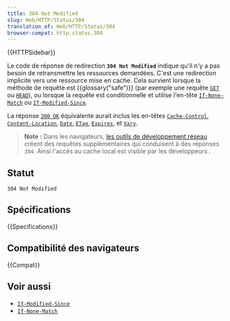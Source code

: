 ```yaml
---
title: 304 Not Modified
slug: Web/HTTP/Status/304
translation_of: Web/HTTP/Status/304
browser-compat: http.status.304
---
```

{{HTTPSidebar}}

Le code de réponse de redirection **`304 Not Modified`** indique qu'il n'y a pas besoin de retransmettre les ressources demandées. C'est une redirection implicite vers une ressource mise en cache. Cela survient lorsque la méthode de requête est {{glossary("safe")}} (par exemple une requête [`GET`](/fr/docs/Web/HTTP/Methods/GET) ou [`HEAD`](/fr/docs/Web/HTTP/Methods/HEAD)), ou lorsque la requête est conditionnelle et utilise l'en-tête [`If-None-Match`](/fr/docs/Web/HTTP/Headers/If-None-Match) ou [`If-Modified-Since`](/fr/docs/Web/HTTP/Headers/If-Modified-Since).

La réponse [`200 OK`](/fr/docs/Web/HTTP/Status/200) équivalente aurait inclus les en-têtes [`Cache-Control`](/fr/docs/Web/HTTP/Headers/Cache-Control), [`Content-Location`](/fr/docs/Web/HTTP/Headers/Content-Location), [`Date`](/fr/docs/Web/HTTP/Headers/Date), [`ETag`](/fr/docs/Web/HTTP/Headers/ETag), [`Expires`](/fr/docs/Web/HTTP/Headers/Expires), et [`Vary`](/fr/docs/Web/HTTP/Headers/Vary).

> **Note :** Dans les navigateurs, [les outils de développement réseau](/fr/docs/Outils/Moniteur_réseau) créent des requêtes supplémentaires qui conduisent à des réponses `304`. Ainsi l'accès au cache local est visible par les développeurs .

## Statut

```
304 Not Modified
```

## Spécifications

{{Specifications}}

## Compatibilité des navigateurs

{{Compat}}

## Voir aussi

- [`If-Modified-Since`](/fr/docs/Web/HTTP/Headers/If-Modified-Since)
- [`If-None-Match`](/fr/docs/Web/HTTP/Headers/If-None-Match)
